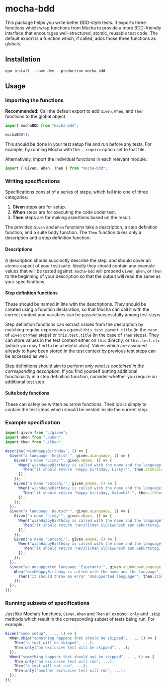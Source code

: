 # mocha-bdd

This package helps you write better BDD-style tests. It exports three functions which wrap functions from Mocha to provide a more BDD-friendly interface that encourages well-structured, atomic, reusable test code. The default export is a function which, if called, adds those three functions as globals.

## Installation

```
npm install --save-dev --production mocha-bdd
```

## Usage

### Importing the functions

**Recommended:** Call the default export to add `Given`, `When`, and `Then` functions to the global object.

```js
import mochaBDD from "mocha-bdd";

mochaBDD();
```

This should be done in your test setup file and run before any tests. For example, by running Mocha with the `--require` option set to that file.

Alternatively, import the individual functions in each relevant module:

```js
import { Given, When, Then } from "mocha-bdd";
```

### Writing specifications

Specifications consist of a series of steps, which fall into one of three categories:
1. **Given** steps are for setup.
1. **When** steps are for executing the code under test.
1. **Then** steps are for making assertions based on the result.

The provided `Given` and `When` functions take a description, a step definition function, and a suite body function. The `Then` function takes only a description and a step definition function.

#### Descriptions

A description should succinctly describe the step, and should cover an atomic aspect of your test/suite. Ideally they should contain any example values that will be tested against. `mocha-bdd` will prepend `Given`, `When`, or `Then` to the beginning of your description so that the output will read the same as your specifications.

#### Step definition functions

These should be named in line with the descriptions. They should be created using a function declaration, so that Mocha can call it with the correct context and variables can be passed successfully among test steps.

Step definition functions can extract values from the description by matching regular expressions against `this.test.parent.title` (in the case of `Given` or `When` steps) or `this.test.title` (in the case of `Then` steps). They can store values in the test context either on `this` directly, or `this.test.ctx` (which you may find to be a helpful alias). Values which are assumed already to have been stored in the test context by previous test steps can be accessed as well.

Step definitions should aim to perform *only what is contained in the corresponding description*. If you find yourself putting additional functionality in a step definition function, consider whether you require an additional test step.

#### Suite body functions

These can safely be written as arrow functions. Their job is simply to contain the test steps which should be nested inside the current step.

### Example specification

```js
import given from "./given";
import when from "./when";
import then from "./then";

describe('wishHappyBirthday', () => {
  Given("a language 'English'", given.aLanguage, () => {
    Given("a name 'Lisky'", given.aName, () => {
      When("wishHappyBirthday is called with the name and the language", when.wishHappyBirthdayIsCalledWithTheNameAndTheLanguage, () => {
        Then("it should return 'Happy birthday, Lisky!'", then.itShouldReturn);
      });
    });
    Given("a name 'Satoshi'", given.aName, () => {
      When("wishHappyBirthday is called with the name and the language", when.wishHappyBirthdayIsCalledWithTheNameAndTheLanguage, () => {
        Then("it should return 'Happy birthday, Satoshi!'", then.itShouldReturn);
      });
    });
  });
  Given("a language 'Deutsch'", given.aLanguage, () => {
    Given("a name 'Lisky'", given.aName, () => {
      When("wishHappyBirthday is called with the name and the language", when.wishHappyBirthdayIsCalledWithTheNameAndTheLanguage, () => {
        Then("it should return 'Herzlichen Glückwunsch zum Geburtstag, Lisky!'", then.itShouldReturn);
      });
    });
    Given("a name 'Satoshi'", given.aName, () => {
      When("wishHappyBirthday is called with the name and the language", when.wishHappyBirthdayIsCalledWithTheNameAndTheLanguage, () => {
        Then("it should return 'Herzlichen Glückwunsch zum Geburtstag, Satoshi!'", then.itShouldReturn);
      });
    });
  });
  Given("an unsupported language 'Esperanto'", given.anUnknownLanguage, () => {
    When("wishHappyBirthday is called with the name and the language", when.wishHappyBirthdayIsCalledWithTheNameAndTheLanguage, () => {
      Then("it should throw an error 'Unsupported language'", then.itShouldThrowAnError);
    });
  });
});
```

### Running subsets of specifications

Just like Mocha’s functions, `Given`, `When` and `Then` all expose `.only` and `.skip` methods which result in the corresponding subset of tests being run. For example:

```js
Given("some setup", ..., () => {
  When.skip("something happens that should be skipped", ..., () => {
    Then("a test will be skipped", ...);
    Then.only("an exclusive test will be skipped", ...);
  });
  When("something happens that should not be skipped", ..., () => {
    Then.only("an exclusive test will run", ...);
    Then("a test will not run", ...);
    Then.only("another exclusive test will run", ...);
  });
});
```

